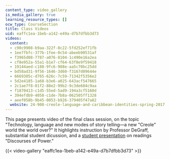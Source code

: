 ```yaml
---
content_type: video_gallery
is_media_gallery: true
learning_resource_types: []
ocw_type: CourseSection
title: Class Videos
uid: eaffc1ea-1beb-a142-e49a-d7b7dfbb3d73
videos:
  content:
  - c90c9908-b9aa-322f-8c22-5fd252ef71fb
  - 1ee7fbfc-377b-1fee-0c54-abeeb90531af
  - f3965d08-7787-a076-8104-1c490e16a2ea
  - cf8e952a-55a1-b1e7-cf64-63f8e9f59418
  - 19144aed-c188-9fc6-988e-aa5c70bc25dd
  - bd58ad31-9f56-1646-3d60-f3167d09644e
  - 6669305c-d765-626c-7c59-71342f5356e2
  - 5d2e4185-1a68-b3e6-a025-643acf547665
  - 2c1ae7f8-01f2-88e2-99b2-9c3de684c9aa
  - f1870413-c1d5-55ed-5ad9-194a3cf5160d
  - 394efdb9-4058-c1de-7b8a-062505ff1328
  - aeef058b-9b45-0053-b926-379405f47a82
  website: 24-908-creole-language-and-caribbean-identities-spring-2017
---
```


This page presents video of the final class session, on the topic "Technology, language and new modes of story telling—a new "Creole" world the world over?" It highlights instruction by Professor DeGraff, substantial student dicussion, and a [student presentation](/courses/24-908-creole-languages-and-caribbean-identities-spring-2017/pages/student-presentations) on readings "Discourses of Power."

{{< video-gallery "eaffc1ea-1beb-a142-e49a-d7b7dfbb3d73" >}}

